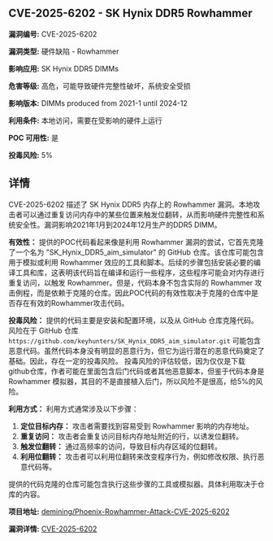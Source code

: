 ## CVE-2025-6202 - SK Hynix DDR5 Rowhammer

**漏洞编号:** CVE-2025-6202

**漏洞类型:** 硬件缺陷 - Rowhammer

**影响应用:** SK Hynix DDR5 DIMMs

**危害等级:** 高危，可能导致硬件完整性破坏，系统安全受损

**影响版本:** DIMMs produced from 2021-1 until 2024-12

**利用条件:** 本地访问，需要在受影响的硬件上运行

**POC 可用性:** 是

**投毒风险:** 5%

## 详情

CVE-2025-6202 描述了 SK Hynix DDR5 内存上的 Rowhammer 漏洞。本地攻击者可以通过重复访问内存中的某些位置来触发位翻转，从而影响硬件完整性和系统安全性。漏洞影响2021年1月到2024年12月生产的DDR5 DIMM。

**有效性：** 提供的POC代码看起来像是利用 Rowhammer 漏洞的尝试，它首先克隆了一个名为 "SK_Hynix_DDR5_aim_simulator" 的 GitHub 仓库。该仓库可能包含用于模拟或利用 Rowhammer 效应的工具和脚本。后续的步骤包括安装必要的编译工具和库，这表明该代码旨在编译和运行一些程序，这些程序可能会对内存进行重复访问，以触发 Rowhammer。但是，代码本身不包含实际的 Rowhammer 攻击例程，而是依赖于克隆的仓库。因此POC代码的有效性取决于克隆的仓库中是否存在有效的Rowhammer攻击代码。

**投毒风险：** 提供的代码主要是安装和配置环境，以及从 GitHub 仓库克隆代码。风险在于 GitHub 仓库 `https://github.com/keyhunters/SK_Hynix_DDR5_aim_simulator.git` 可能包含恶意代码。虽然代码本身没有明显的恶意行为，但它为运行潜在的恶意代码奠定了基础。因此，存在一定的投毒风险。 投毒风险的评估较低，因为仅仅是下载github仓库，作者可能在里面包含后门代码或者其他恶意脚本，但鉴于代码本身是 Rowhammer 模拟器，其目的不是直接植入后门，所以风险不是很高，给5%的风险。

**利用方式：** 利用方式通常涉及以下步骤：

1.  **定位目标内存：** 攻击者需要找到容易受到 Rowhammer 影响的内存地址。
2.  **重复访问：** 攻击者会重复访问目标内存地址附近的行，以诱发位翻转。
3.  **触发位翻转：** 通过高频率的访问，导致目标内存区域的位翻转。
4.  **利用位翻转：** 攻击者可以利用位翻转来改变程序行为，例如修改权限、执行恶意代码等。

提供的代码克隆的仓库可能包含执行这些步骤的工具或模拟器。具体利用取决于仓库的内容。

**项目地址:** [demining/Phoenix-Rowhammer-Attack-CVE-2025-6202](https://github.com/demining/Phoenix-Rowhammer-Attack-CVE-2025-6202)

**漏洞详情:** [CVE-2025-6202](https://nvd.nist.gov/vuln/detail/CVE-2025-6202)
